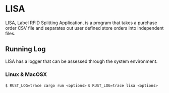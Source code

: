 # LISA
LISA, Label RFID Splitting Application, is a program that takes a purchase order CSV file and separates out user defined store orders into independent files.

## Running Log
LISA has a logger that can be assessed through the system environment.

### Linux & MacOSX
`$ RUST_LOG=trace cargo run <options>`
`$ RUST_LOG=trace lisa <options>`
